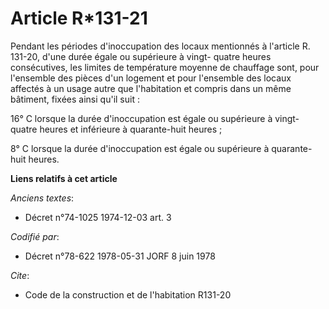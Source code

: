 # Article R*131-21

Pendant les périodes d'inoccupation des locaux mentionnés à l'article R. 131-20, d'une durée égale ou supérieure à vingt-
quatre heures consécutives, les limites de température moyenne de chauffage sont, pour l'ensemble des pièces d'un logement et
pour l'ensemble des locaux affectés à un usage autre que l'habitation et compris dans un même bâtiment, fixées ainsi qu'il
suit :

16° C lorsque la durée d'inoccupation est égale ou supérieure à vingt-quatre heures et inférieure à quarante-huit heures ;

8° C lorsque la durée d'inoccupation est égale ou supérieure à quarante-huit heures.

**Liens relatifs à cet article**

_Anciens textes_:

  - Décret n°74-1025 1974-12-03 art. 3

_Codifié par_:

  - Décret n°78-622 1978-05-31 JORF 8 juin 1978

_Cite_:

  - Code de la construction et de l'habitation R131-20
